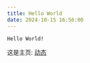 ```yaml
---
title: Hello World
date: 2024-10-15 16:56:00
---
```



```bash
Hello World!
```

这是主页: [动态](https://dt.eica.fun)
